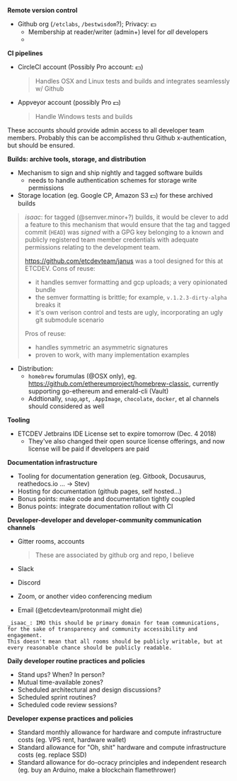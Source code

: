 __Remote version control__

- Github org (`/etclabs`, `/bestwisdom`?); Privacy: :dollar:
  + Membership at reader/writer (admin+) level for _all_ developers
  + 

__CI pipelines__

- CircleCI account (Possibly Pro account: :dollar:)
  > Handles OSX and Linux tests and builds and integrates seamlessly w/ Github

- Appveyor account (possibly Pro :dollar:)
  > Handle Windows tests and builds

These accounts should provide admin access to all developer team members. Probably
this can be accomplished thru Github x-authentication, but should be ensured.

__Builds: archive tools, storage, and distribution__

- Mechanism to sign and ship nightly and tagged software builds
  + needs to handle authentication schemes for storage write permissions
- Storage location (eg. Google CP, Amazon S3 :dollar:) for these archived builds


> _isaac_: for tagged (@semver.minor+?) builds, it would be clever to add a feature to this mechanism
> that would ensure that the tag and tagged commit (`HEAD`) was _signed_ with a GPG
> key belonging to a known and publicly registered team member credentials with adequate permissions relating to the
> development team.
>   
> https://github.com/etcdevteam/janus was a tool designed for this at ETCDEV.
> Cons of reuse:
> - it handles semver formatting and gcp uploads; a very opinionated bundle
> - the semver formatting is brittle; for example, `v.1.2.3-dirty-alpha` breaks it
> - it's own verison control and tests are ugly, incorporating an ugly git submodule scenario
> 
> Pros of reuse:
> - handles symmetric an asymmetric signatures
> - proven to work, with many implementation examples

- Distribution:
  + `homebrew` forumulas (@OSX only), eg. https://github.com/ethereumproject/homebrew-classic, currently supporting go-ethereum and emerald-cli (Vault)
  + Addtionally, `snap`,`apt`, `.AppImage`, `chocolate`, `docker`, et al channels should considered as well


__Tooling__
- ETCDEV Jetbrains IDE License set to expire tomorrow (Dec. 4 2018)
  + They've also changed their open source license offerings, and now license will be paid if developers are paid

__Documentation infrastructure__

- Tooling for documentation generation (eg. Gitbook, Docusaurus, reathedocs.io ... -> Stev)
- Hosting for documentation (github pages, self hosted...)
- Bonus points: make code and documentation tightly coupled
- Bonus points: integrate documentation rollout with CI

__Developer-developer and developer-community communication channels__

- Gitter rooms, accounts
  > These are associated by github org and repo, I believe

- Slack
- Discord

- Zoom, or another video conferencing medium

- Email (@etcdevteam/protonmail might die)

```
_isaac_: IMO this should be primary domain for team communications, for the sake of transparency and community accessibility and engagement.
This doesn't mean that all rooms should be publicly writable, but at every reasonable chance should be publicly readable.
```

__Daily developer routine practices and policies__
- Stand ups? When? In person?
- Mutual time-available zones?
- Scheduled architectural and design discussions?
- Scheduled sprint routines?
- Scheduled code review sessions?

__Developer expense practices and policies__
- Standard monthly allowance for hardware and compute infrastructure costs (eg. VPS rent, hardware wallet)
- Standard allowance for "Oh, shit" hardware and compute infrastructure costs (eg. replace SSD)
- Standard allowance for do-ocracy principles and independent research (eg. buy an Arduino, make a blockchain flamethrower)

